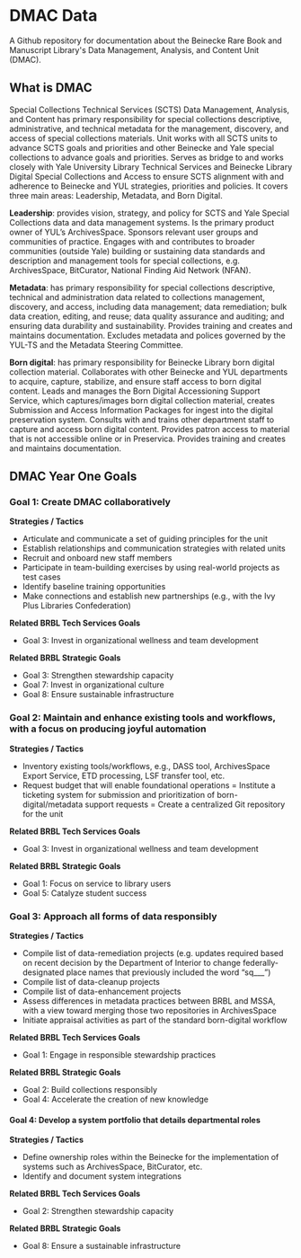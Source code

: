 # DMAC Data

A Github repository for documentation about the Beinecke Rare Book and Manuscript Library's Data Management, Analysis, and Content Unit (DMAC).

## What is DMAC

Special Collections Technical Services (SCTS) Data Management, Analysis, and Content has primary responsibility for special collections descriptive, administrative, and technical metadata for the management, discovery, and access of special collections materials. Unit works with all SCTS units to advance SCTS goals and priorities and other Beinecke and Yale special collections to advance goals and priorities. Serves as bridge to and works closely with Yale University Library Technical Services and Beinecke Library Digital Special Collections and Access to ensure SCTS alignment with and adherence to Beinecke and YUL strategies, priorities and policies. It covers three main areas: Leadership, Metadata, and Born Digital.

__Leadership__: provides vision, strategy, and policy for SCTS and Yale Special Collections data and data management systems. Is the primary product owner of YUL’s ArchivesSpace. Sponsors relevant user groups and communities of practice. Engages with and contributes to broader communities (outside Yale) building or sustaining data standards and description and management tools for special collections, e.g. ArchivesSpace, BitCurator, National Finding Aid Network (NFAN).  

__Metadata__: has primary responsibility for special collections descriptive, technical and administration data related to collections management, discovery, and access, including data management; data remediation; bulk data creation, editing, and reuse; data quality assurance and auditing; and ensuring data durability and sustainability. Provides training and creates and maintains documentation. Excludes metadata and polices governed by the YUL-TS and the Metadata Steering Committee.

__Born digital__: has primary responsibility for Beinecke Library born digital collection material. Collaborates with  other Beinecke and YUL departments to acquire, capture, stabilize, and ensure staff access to born digital content. Leads and manages the Born Digital Accessioning Support Service, which captures/images born digital collection material, creates Submission and Access Information Packages for ingest into the digital preservation system. Consults with and trains other department staff to capture and access born digital content. Provides patron access to material that is not accessible online or in Preservica. Provides training and creates and maintains documentation.

## DMAC Year One Goals

### Goal 1: Create DMAC collaboratively

__Strategies / Tactics__
- Articulate and communicate a set of guiding principles for the unit
- Establish relationships and communication strategies with related units
- Recruit and onboard new staff members
- Participate in team-building exercises by using real-world projects as test cases
- Identify baseline training opportunities
- Make connections and establish new partnerships (e.g., with the Ivy Plus Libraries Confederation)

__Related BRBL Tech Services Goals__
- Goal 3: Invest in organizational wellness and team development 

__Related BRBL Strategic Goals__
- Goal 3: Strengthen stewardship capacity 
- Goal 7: Invest in organizational culture 
- Goal 8: Ensure sustainable infrastructure 	

### Goal 2: Maintain and enhance existing tools and workflows, with a focus on producing joyful automation

__Strategies / Tactics__
- Inventory existing tools/workflows, e.g., DASS tool, ArchivesSpace Export Service, ETD processing, LSF transfer tool, etc.
- Request budget that will enable foundational operations
= Institute a ticketing system for submission and prioritization of born-digital/metadata support requests
= Create a centralized Git repository for the unit

__Related BRBL Tech Services Goals__
- Goal 3: Invest in organizational wellness and team development 

__Related BRBL Strategic Goals__
- Goal 1: Focus on service to library users 
- Goal 5: Catalyze student success

### Goal 3: Approach all forms of data responsibly

__Strategies / Tactics__
- Compile list of data-remediation projects (e.g. updates required based on recent decision by the Department of Interior to change federally-designated place names that previously included the word “sq___”)
- Compile list of data-cleanup projects
- Compile list of data-enhancement projects
- Assess differences in metadata practices between BRBL and MSSA, with a view toward merging those two repositories in ArchivesSpace
- Initiate appraisal activities as part of the standard born-digital workflow

__Related BRBL Tech Services Goals__
- Goal 1: Engage in responsible stewardship practices

__Related BRBL Strategic Goals__
- Goal 2: Build collections responsibly
- Goal 4: Accelerate the creation of new knowledge

#### Goal 4: Develop a system portfolio that details departmental roles

__Strategies / Tactics__
- Define ownership roles within the Beinecke for the implementation of systems such as ArchivesSpace, BitCurator, etc.
- Identify and document system integrations

__Related BRBL Tech Services Goals__
- Goal 2: Strengthen stewardship capacity

__Related BRBL Strategic Goals__
- Goal 8: Ensure a sustainable infrastructure
